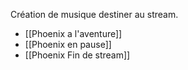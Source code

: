 
Création de musique destiner au stream.

- [[Phoenix a l'aventure]]
- [[Phoenix en pause]]
- [[Phoenix Fin de stream]]

